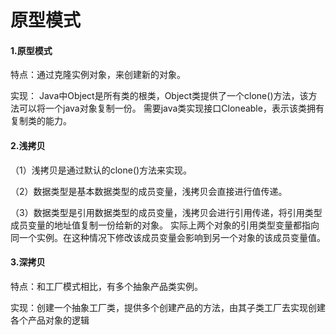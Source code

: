 # 原型模式

#### 1.原型模式

 特点：通过克隆实例对象，来创建新的对象。
 
 实现： Java中Object是所有类的根类，Object类提供了一个clone()方法，该方法可以将一个java对象复制一份。
     需要java类实现接口Cloneable，表示该类拥有复制类的能力。

#### 2.浅拷贝

（1）浅拷贝是通过默认的clone()方法来实现。

（2）数据类型是基本数据类型的成员变量，浅拷贝会直接进行值传递。

（3）数据类型是引用数据类型的成员变量，浅拷贝会进行引用传递，将引用类型成员变量的地址值复制一份给新的对象。
实际上两个对象的引用类型变量都指向同一个实例。在这种情况下修改该成员变量会影响到另一个对象的该成员变量值。

 
#### 3.深拷贝

 特点：和工厂模式相比，有多个抽象产品类实例。
 
 实现：创建一个抽象工厂类，提供多个创建产品的方法，由其子类工厂去实现创建各个产品对象的逻辑
 
 










